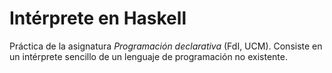 # Intérprete en Haskell
Práctica de la asignatura *Programación declarativa* (FdI, UCM).
Consiste en un intérprete sencillo de un lenguaje de programación no existente.
